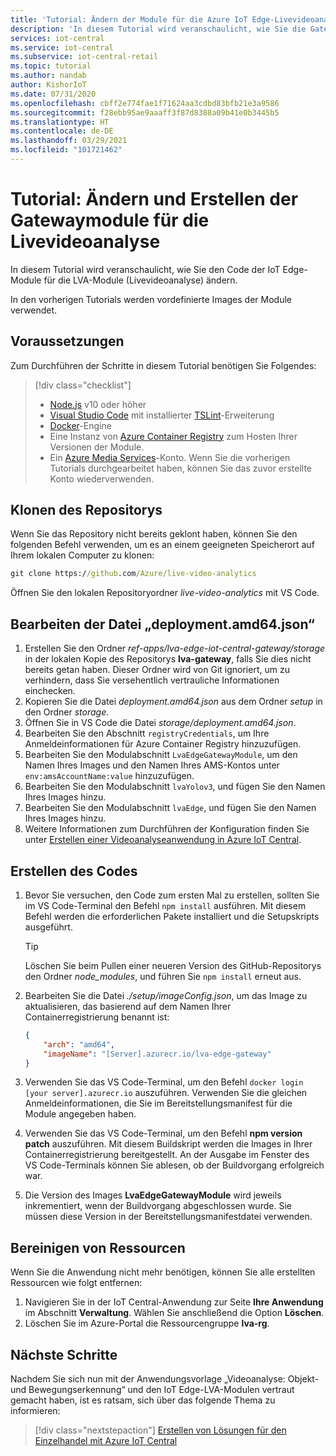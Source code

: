 ```yaml
---
title: 'Tutorial: Ändern der Module für die Azure IoT Edge-Livevideoanalyse'
description: 'In diesem Tutorial wird veranschaulicht, wie Sie die Gatewaymodule für die Livevideoanalyse ändern und erstellen, die von der Anwendungsvorlage „Videoanalyse: Objekt- und Bewegungserkennung“ verwendet werden.'
services: iot-central
ms.service: iot-central
ms.subservice: iot-central-retail
ms.topic: tutorial
ms.author: nandab
author: KishorIoT
ms.date: 07/31/2020
ms.openlocfilehash: cbff2e774fae1f71624aa3cdbd83bfb21e3a9586
ms.sourcegitcommit: f28ebb95ae9aaaff3f87d8388a09b41e0b3445b5
ms.translationtype: HT
ms.contentlocale: de-DE
ms.lasthandoff: 03/29/2021
ms.locfileid: "101721462"
---
```

# <a name="tutorial-modify-and-build-the-live-video-analytics-gateway-modules"></a>Tutorial: Ändern und Erstellen der Gatewaymodule für die Livevideoanalyse

In diesem Tutorial wird veranschaulicht, wie Sie den Code der IoT Edge-Module für die LVA-Module (Livevideoanalyse) ändern.

In den vorherigen Tutorials werden vordefinierte Images der Module verwendet.

## <a name="prerequisites"></a>Voraussetzungen

Zum Durchführen der Schritte in diesem Tutorial benötigen Sie Folgendes:


> [!div class="checklist"]
> * [Node.js](https://nodejs.org/en/download/) v10 oder höher
> * [Visual Studio Code](https://code.visualstudio.com/Download) mit installierter [TSLint](https://marketplace.visualstudio.com/items?itemName=ms-vscode.vscode-typescript-tslint-plugin)-Erweiterung
> * [Docker](https://www.docker.com/products/docker-desktop)-Engine
> * Eine Instanz von [Azure Container Registry](../../container-registry/index.yml) zum Hosten Ihrer Versionen der Module.
> * Ein [Azure Media Services](../../media-services/index.yml)-Konto. Wenn Sie die vorherigen Tutorials durchgearbeitet haben, können Sie das zuvor erstellte Konto wiederverwenden.

## <a name="clone-the-repository"></a>Klonen des Repositorys

Wenn Sie das Repository nicht bereits geklont haben, können Sie den folgenden Befehl verwenden, um es an einem geeigneten Speicherort auf Ihrem lokalen Computer zu klonen:

```cmd
git clone https://github.com/Azure/live-video-analytics
```

Öffnen Sie den lokalen Repositoryordner *live-video-analytics* mit VS Code.

## <a name="edit-the-deploymentamd64json-file"></a>Bearbeiten der Datei „deployment.amd64.json“

1. Erstellen Sie den Ordner *ref-apps/lva-edge-iot-central-gateway/storage* in der lokalen Kopie des Repositorys **lva-gateway**, falls Sie dies nicht bereits getan haben. Dieser Ordner wird von Git ignoriert, um zu verhindern, dass Sie versehentlich vertrauliche Informationen einchecken.
1. Kopieren Sie die Datei *deployment.amd64.json* aus dem Ordner *setup* in den Ordner *storage*.
1. Öffnen Sie in VS Code die Datei *storage/deployment.amd64.json*.
1. Bearbeiten Sie den Abschnitt `registryCredentials`, um Ihre Anmeldeinformationen für Azure Container Registry hinzuzufügen.
1. Bearbeiten Sie den Modulabschnitt `LvaEdgeGatewayModule`, um den Namen Ihres Images und den Namen Ihres AMS-Kontos unter `env:amsAccountName:value` hinzuzufügen.
1. Bearbeiten Sie den Modulabschnitt `lvaYolov3`, und fügen Sie den Namen Ihres Images hinzu.
1. Bearbeiten Sie den Modulabschnitt `lvaEdge`, und fügen Sie den Namen Ihres Images hinzu.
1. Weitere Informationen zum Durchführen der Konfiguration finden Sie unter [Erstellen einer Videoanalyseanwendung in Azure IoT Central](tutorial-video-analytics-create-app-yolo-v3.md).

## <a name="build-the-code"></a>Erstellen des Codes

1. Bevor Sie versuchen, den Code zum ersten Mal zu erstellen, sollten Sie im VS Code-Terminal den Befehl `npm install` ausführen. Mit diesem Befehl werden die erforderlichen Pakete installiert und die Setupskripts ausgeführt.

    > [!TIP]
    > Löschen Sie beim Pullen einer neueren Version des GitHub-Repositorys den Ordner *node_modules*, und führen Sie `npm install` erneut aus.

1. Bearbeiten Sie die Datei *./setup/imageConfig.json*, um das Image zu aktualisieren, das basierend auf dem Namen Ihrer Containerregistrierung benannt ist:

    ```json
    {
        "arch": "amd64",
        "imageName": "[Server].azurecr.io/lva-edge-gateway"
    }
    ```

1. Verwenden Sie das VS Code-Terminal, um den Befehl `docker login [your server].azurecr.io` auszuführen. Verwenden Sie die gleichen Anmeldeinformationen, die Sie im Bereitstellungsmanifest für die Module angegeben haben.

1. Verwenden Sie das VS Code-Terminal, um den Befehl **npm version patch** auszuführen. Mit diesem Buildskript werden die Images in Ihrer Containerregistrierung bereitgestellt. An der Ausgabe im Fenster des VS Code-Terminals können Sie ablesen, ob der Buildvorgang erfolgreich war.

1. Die Version des Images **LvaEdgeGatewayModule** wird jeweils inkrementiert, wenn der Buildvorgang abgeschlossen wurde. Sie müssen diese Version in der Bereitstellungsmanifestdatei verwenden.

## <a name="clean-up-resources"></a>Bereinigen von Ressourcen

Wenn Sie die Anwendung nicht mehr benötigen, können Sie alle erstellten Ressourcen wie folgt entfernen:

1. Navigieren Sie in der IoT Central-Anwendung zur Seite **Ihre Anwendung** im Abschnitt **Verwaltung**. Wählen Sie anschließend die Option **Löschen**.
1. Löschen Sie im Azure-Portal die Ressourcengruppe **lva-rg**.

## <a name="next-steps"></a>Nächste Schritte

Nachdem Sie sich nun mit der Anwendungsvorlage „Videoanalyse: Objekt- und Bewegungserkennung“ und den IoT Edge-LVA-Modulen vertraut gemacht haben, ist es ratsam, sich über das folgende Thema zu informieren:

> [!div class="nextstepaction"]
> [Erstellen von Lösungen für den Einzelhandel mit Azure IoT Central](overview-iot-central-retail.md)